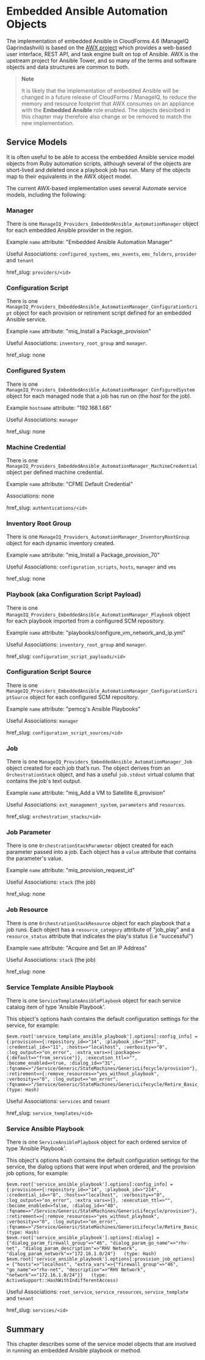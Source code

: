 # Embedded Ansible Automation Objects

The implementation of embedded Ansible in CloudForms 4.6 (ManageIQ Gaprindashvili) is based on the [AWX project](https://github.com/ansible/awx) which provides a web-based user interface, REST API, and task engine built on top of Ansible. AWX is the upstream project for Ansible Tower, and so many of the terms and software objects and data structures are common to both.

> **Note**
> 
> It is likely that the implementation of embedded Ansible will be changed in a future release of CloudForms / ManageIQ, to reduce the memory and resource footprint that AWX consumes on an appliance with the **Embedded Ansible** role enabled. The objects described in this chapter may therefore also change or be removed to match the new implementation.

## Service Models

It is often useful to be able to access the embedded Ansible service model objects from Ruby automation scripts, although several of the objects are short-lived and deleted once a playbook job has run. Many of the objects map to their equivalents in the AWX object model.

The current AWX-based implementation uses several Automate service models, including the following:


### Manager

There is one `ManageIQ_Providers_EmbeddedAnsible_AutomationManager` object for each embedded Ansible provider in the region.

Example `name` attribute: "Embedded Ansible Automation Manager"

Useful Associations: `configured_systems`, `ems_events`, `ems_folders`, `provider` and `tenant`

href_slug: `providers/<id>`

### Configuration Script

There is one `ManageIQ_Providers_EmbeddedAnsible_AutomationManager_ConfigurationScript` object for each provision or retirement script defined for an embedded Ansible service.

Example `name` attribute: "miq\_Install a Package\_provision"

Useful Associations: `inventory_root_group` and `manager`.

href_slug: none

### Configured System

There is one `ManageIQ_Providers_EmbeddedAnsible_AutomationManager_ConfiguredSystem` object for each managed node that a job has run on (the _host_ for the job).

Example `hostname` attribute: "192.168.1.66"

Useful Associations: `manager`

href_slug: none

### Machine Credential

There is one `ManageIQ_Providers_EmbeddedAnsible_AutomationManager_MachineCredential` object per defined machine credential.

Example `name` attribute: "CFME Default Credential"

Associations: none

href_slug: `authentications/<id>`

### Inventory Root Group

There is one `ManageIQ_Providers_AutomationManager_InventoryRootGroup` object for each dynamic inventory created.

Example `name` attribute: "miq\_Install a Package_provision\_70"

Useful Associations: `configuration_scripts`, `hosts`, `manager` and `vms`

href_slug: none

### Playbook (aka Configuration Script Payload)

There is one `ManageIQ_Providers_EmbeddedAnsible_AutomationManager_Playbook` object for each playbook imported from a configured SCM repository.

Example `name` attribute: "playbooks/configure\_vm\_network\_and\_ip.yml"

Useful Associations: `inventory_root_group` and `manager`.

href_slug: `configuration_script_payloads/<id>`

### Configuration Script Source

There is one `ManageIQ_Providers_EmbeddedAnsible_AutomationManager_ConfigurationScriptSource` object for each configured SCM repository.

Example `name` attribute: "pemcg's Ansible Playbooks"

Useful Associations: `manager`

href_slug: `configuration_script_sources/<id>`

### Job

There is one `ManageIQ_Providers_EmbeddedAnsible_AutomationManager_Job` object created for each job that’s run. The object derives from an `OrchestrationStack` object, and has a useful `job.stdout` virtual column that contains the job's text output.

Example `name` attribute: "miq\_Add a VM to Satellite 6\_provision"

Useful Associations: `ext_management_system`, `parameters` and `resources`.

href_slug: `orchestration_stacks/<id>`

### Job Parameter

There is one `OrchestrationStackParameter` object created for each parameter passed into a job. Each object has a `value` attribute that contains the parameter's value.

Example `name` attribute: "miq\_provision\_request\_id"

Useful Associations: `stack` (the job)

href_slug: none

### Job Resource

There is one `OrchestrationStackResource` object for each playbook that a job runs. Each object has a `resource_category` attribute of "job_play" and a `resource_status` attribute that indicates the play's status (i.e "successful")

Example `name` attribute: "Acquire and Set an IP Address"

Useful Associations: `stack` (the job)

href_slug: none

### Service Template Ansible Playbook

There is one `ServiceTemplateAnsiblePlaybook` object for each service catalog item of type 'Ansible Playbook'.

This object's options hash contains the default configuration settings for the service, for example:

```
$evm.root['service_template_ansible_playbook'].options[:config_info] = {:provision=>{:repository_id=>"14", :playbook_id=>"197", :credential_id=>"11", :hosts=>"localhost", :verbosity=>"0", :log_output=>"on_error", :extra_vars=>{:package=>{:default=>"from_service"}}, :execution_ttl=>"", :become_enabled=>true, :dialog_id=>"31", :fqname=>"/Service/Generic/StateMachines/GenericLifecycle/provision"}, :retirement=>{:remove_resources=>"yes_without_playbook", :verbosity=>"0", :log_output=>"on_error", :fqname=>"/Service/Generic/StateMachines/GenericLifecycle/Retire_Basic_Resource"}}   (type: Hash)
```
Useful Associations: `services` and `tenant`

href_slug: `service_templates/<id>`


### Service Ansible Playbook

There is one `ServiceAnsiblePlaybook` object for each ordered service of type 'Ansible Playbook'.

This object's options hash contains the default configuration settings for the service, the dialog options that were input when ordered, and the provision job options, for example:

```
$evm.root['service_ansible_playbook'].options[:config_info] = {:provision=>{:repository_id=>"14", :playbook_id=>"214", :credential_id=>"8", :hosts=>"localhost", :verbosity=>"0", :log_output=>"on_error", :extra_vars=>{}, :execution_ttl=>"", :become_enabled=>false, :dialog_id=>"40", :fqname=>"/Service/Generic/StateMachines/GenericLifecycle/provision"}, :retirement=>{:remove_resources=>"yes_without_playbook", :verbosity=>"0", :log_output=>"on_error", :fqname=>"/Service/Generic/StateMachines/GenericLifecycle/Retire_Basic_Resource"}}   (type: Hash)
$evm.root['service_ansible_playbook'].options[:dialog] = {"dialog_param_firewall_group"=>"46", "dialog_param_go_name"=>"rhv-net", "dialog_param_description"=>"RHV Network", "dialog_param_network"=>"172.16.1.0/24"}   (type: Hash)
$evm.root['service_ansible_playbook'].options[:provision_job_options] = {"hosts"=>"localhost", "extra_vars"=>{"firewall_group"=>"46", "go_name"=>"rhv-net", "description"=>"RHV Network", "network"=>"172.16.1.0/24"}}   (type: ActiveSupport::HashWithIndifferentAccess)
```

Useful Associations: `root_service`, `service_resources`, `service_template` and `tenant`

href_slug: `services/<id>`

## Summary

This chapter describes some of the service model objects that are involved in running an embedded Ansible playbook or method.





